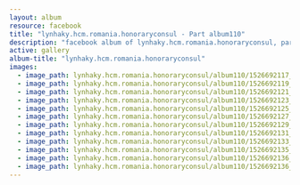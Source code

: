 ```yaml
---
layout: album
resource: facebook
title: "lynhaky.hcm.romania.honoraryconsul - Part album110"
description: "facebook album of lynhaky.hcm.romania.honoraryconsul, part album110."
active: gallery
album-title: "lynhaky.hcm.romania.honoraryconsul"
images:
  - image_path: lynhaky.hcm.romania.honoraryconsul/album110/1526692117_034583.jpg
  - image_path: lynhaky.hcm.romania.honoraryconsul/album110/1526692119_dsc_0002.jpg
  - image_path: lynhaky.hcm.romania.honoraryconsul/album110/1526692121_imgl5036.jpg
  - image_path: lynhaky.hcm.romania.honoraryconsul/album110/1526692123_imgl5051.jpg
  - image_path: lynhaky.hcm.romania.honoraryconsul/album110/1526692125_imgl5089.jpg
  - image_path: lynhaky.hcm.romania.honoraryconsul/album110/1526692127_imgl5137.jpg
  - image_path: lynhaky.hcm.romania.honoraryconsul/album110/1526692129_imgl5166.jpg
  - image_path: lynhaky.hcm.romania.honoraryconsul/album110/1526692131_imgl5244.jpg
  - image_path: lynhaky.hcm.romania.honoraryconsul/album110/1526692133_imgl5336.jpg
  - image_path: lynhaky.hcm.romania.honoraryconsul/album110/1526692135_imgl5337.jpg
  - image_path: lynhaky.hcm.romania.honoraryconsul/album110/1526692136_imgl5358.jpg
  - image_path: lynhaky.hcm.romania.honoraryconsul/album110/1526692136_imgl5397.jpg
---
```

